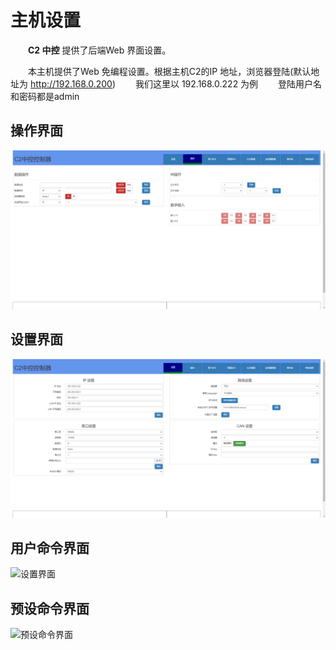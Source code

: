 # 主机设置

&emsp;&emsp;**C2 中控** 提供了后端Web 界面设置。

&emsp;&emsp;本主机提供了Web 免编程设置。根据主机C2的IP 地址，浏览器登陆(默认地址为 http://192.168.0.200)
&emsp;&emsp;我们这里以 192.168.0.222 为例
&emsp;&emsp;登陆用户名和密码都是admin

## 操作界面
 
![操作界面](../images/C2/1operation.png "操作界面")  

## 设置界面

![设置界面](../images/C2/2settings.png "设置界面") 
 

## 用户命令界面

![设置界面](../images/C2/3usercmmd.png" "设置界面") 

## 预设命令界面
![预设命令界面](../images/C2/4precmmd.png" "预设命令界面") 